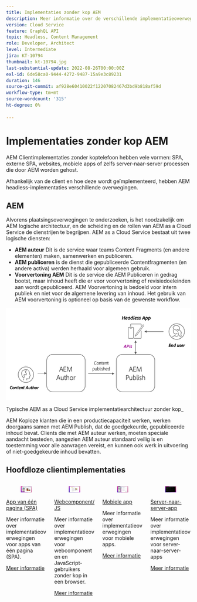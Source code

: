 ```yaml
---
title: Implementaties zonder kop AEM
description: Meer informatie over de verschillende implementatieoverwegingen voor AEM Headless-apps.
version: Cloud Service
feature: GraphQL API
topic: Headless, Content Management
role: Developer, Architect
level: Intermediate
jira: KT-10794
thumbnail: kt-10794.jpg
last-substantial-update: 2022-08-26T00:00:00Z
exl-id: 6de58ca0-9444-4272-9487-15a9e3c89231
duration: 146
source-git-commit: af928e60410022f12207082467d3bd9b818af59d
workflow-type: tm+mt
source-wordcount: '315'
ht-degree: 0%

---
```


# Implementaties zonder kop AEM

AEM Clientimplementaties zonder koptelefoon hebben vele vormen: SPA, externe SPA, websites, mobiele apps of zelfs server-naar-server processen die door AEM worden gehost.

Afhankelijk van de client en hoe deze wordt geïmplementeerd, hebben AEM headless-implementaties verschillende overwegingen.

## AEM

Alvorens plaatsingsoverwegingen te onderzoeken, is het noodzakelijk om AEM logische architectuur, en de scheiding en de rollen van AEM as a Cloud Service de dienstrijen te begrijpen. AEM as a Cloud Service bestaat uit twee logische diensten:

+ __AEM auteur__ Dit is de service waar teams Content Fragments (en andere elementen) maken, samenwerken en publiceren.
+ __AEM publiceren__ is de dienst die gepubliceerde Contentfragmenten (en andere activa) werden herhaald voor algemeen gebruik.
+ __Voorvertoning AEM__ Dit is de service die AEM Publiceren in gedrag bootst, maar inhoud heeft die er voor voorvertoning of revisiedoeleinden aan wordt gepubliceerd. AEM Voorvertoning is bedoeld voor intern publiek en niet voor de algemene levering van inhoud. Het gebruik van AEM voorvertoning is optioneel op basis van de gewenste workflow.

![AEM](./assets/overview/aem-service-architecture.png)

Typische AEM as a Cloud Service implementatiearchitectuur zonder kop_

AEM Koploze klanten die in een productiecapaciteit werken, werken doorgaans samen met AEM Publish, dat de goedgekeurde, gepubliceerde inhoud bevat. Clients die met AEM auteur werken, moeten speciale aandacht besteden, aangezien AEM auteur standaard veilig is en toestemming voor alle aanvragen vereist, en kunnen ook werk in uitvoering of niet-goedgekeurde inhoud bevatten.

## Hoofdloze clientimplementaties

<div class="columns is-multiline">
    <!-- Single-page App (SPA) -->
    <div class="column is-half-tablet is-half-desktop is-one-third-widescreen" aria-label="Single-page App (SPA)" tabindex="0">
       <div class="card">
           <div class="card-image">
               <figure class="image is-16by9">
                   <a href="./spa.md" title="App van één pagina (SPA)" tabindex="-1">
                       <img class="is-bordered-r-small" src="./assets/spa/spa-card.png" alt="Apps van één pagina (SPA)">
                   </a>
               </figure>
           </div>
           <div class="card-content is-padded-small">
               <div class="content">
                   <p class="headline is-size-6 has-text-weight-bold"><a href="./spa.md" title="App van één pagina (SPA)">App van één pagina (SPA)</a></p>
                   <p class="is-size-6">Meer informatie over implementatieoverwegingen voor apps van één pagina (SPA).</p>
                   <a href="./spa.md" class="spectrum-Button spectrum-Button--outline spectrum-Button--primary spectrum-Button--sizeM">
                       <span class="spectrum-Button-label has-no-wrap has-text-weight-bold">Meer informatie</span>
                   </a>
               </div>
           </div>
       </div>
    </div>
<!-- Web component/JS -->
<div class="column is-half-tablet is-half-desktop is-one-third-widescreen" aria-label="Web component/JS" tabindex="0">
   <div class="card">
       <div class="card-image">
           <figure class="image is-16by9">
               <a href="./web-component.md" title="Webcomponent/JS" tabindex="-1">
                   <img class="is-bordered-r-small" src="./assets/web-component/web-component-card.png" alt="Webcomponent/JS">
               </a>
           </figure>
       </div>
       <div class="card-content is-padded-small">
           <div class="content">
               <p class="headline is-size-6 has-text-weight-bold"><a href="./web-component.md" title="Webcomponent/JS">Webcomponent/JS</a></p>
               <p class="is-size-6">Meer informatie over implementatieoverwegingen voor webcomponenten en JavaScript-gebruikers zonder kop in een browser.</p>
               <a href="./web-component.md" class="spectrum-Button spectrum-Button--outline spectrum-Button--primary spectrum-Button--sizeM">
                   <span class="spectrum-Button-label has-no-wrap has-text-weight-bold">Meer informatie</span>
               </a>
           </div>
       </div>
   </div>
</div>
<!-- Mobile apps -->
<div class="column is-half-tablet is-half-desktop is-one-third-widescreen" aria-label="Mobile apps" tabindex="0">
   <div class="card">
       <div class="card-image">
           <figure class="image is-16by9">
               <a href="./mobile.md" title="Mobiele apps" tabindex="-1">
                   <img class="is-bordered-r-small" src="./assets/mobile/mobile-card.png" alt="Mobiele apps">
               </a>
           </figure>
       </div>
       <div class="card-content is-padded-small">
           <div class="content">
               <p class="headline is-size-6 has-text-weight-bold"><a href="./mobile.md" title="Mobiele apps">Mobiele app</a></p>
               <p class="is-size-6">Meer informatie over implementatieoverwegingen voor mobiele apps.</p>
               <a href="./mobile.md" class="spectrum-Button spectrum-Button--outline spectrum-Button--primary spectrum-Button--sizeM">
                   <span class="spectrum-Button-label has-no-wrap has-text-weight-bold">Meer informatie</span>
               </a>
           </div>
       </div>
   </div>
</div>
<!-- Server-to-server apps -->
<div class="column is-half-tablet is-half-desktop is-one-third-widescreen" aria-label="Server-to-server apps" tabindex="0">
   <div class="card">
       <div class="card-image">
           <figure class="image is-16by9">
               <a href="./server-to-server.md" title="Server-naar-server apps" tabindex="-1">
                   <img class="is-bordered-r-small" src="./assets/server-to-server/server-to-server-card.png" alt="Server-naar-server apps">
               </a>
           </figure>
       </div>
       <div class="card-content is-padded-small">
           <div class="content">
               <p class="headline is-size-6 has-text-weight-bold"><a href="./server-to-server.md" title="Server-naar-server apps">Server-naar-server-app</a></p>
               <p class="is-size-6">Meer informatie over implementatieoverwegingen voor server-naar-server-apps</p>
               <a href="./server-to-server.md" class="spectrum-Button spectrum-Button--outline spectrum-Button--primary spectrum-Button--sizeM">
                   <span class="spectrum-Button-label has-no-wrap has-text-weight-bold">Meer informatie</span>
               </a>
           </div>
       </div>
   </div>
</div>
</div>
